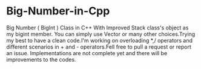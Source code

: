 # Big-Number-in-Cpp

Big Number ( BigInt ) Class in C++ With Improved Stack class's object as my bigint member. You can simply use Vector<int> or many other choices.Trying my best to have a clean code.I'm working on overloading *,/ operators and different scenarios in + and - operators.Fell free to pull a request or report an issue.
Implementations are not complete yet and there will be improvements to the codes.
